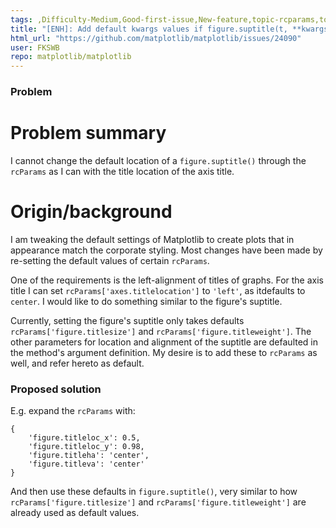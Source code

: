 ```yaml
---
tags: ,Difficulty-Medium,Good-first-issue,New-feature,topic-rcparams,topic-ticks-axis-labels
title: "[ENH]: Add default kwargs values if figure.suptitle(t, **kwargs) to rcParams and inherit from there."
html_url: "https://github.com/matplotlib/matplotlib/issues/24090"
user: FKSWB
repo: matplotlib/matplotlib
---
```


### Problem

Problem summary
===========

I cannot change the default location of a ``figure.suptitle()`` through the ``rcParams`` as I can with the title location of the axis title.

Origin/background
===========

I am tweaking the default settings of Matplotlib to create plots that in appearance match the corporate styling. Most changes have been made by re-setting the default values of certain ``rcParams``.

One of the requirements is the left-alignment of titles of graphs. For the axis title I can set ``rcParams['axes.titlelocation']`` to ``'left'``, as itdefaults to ``center``. I would like to do something similar to the figure's suptitle.

Currently, setting the figure's suptitle only takes defaults ``rcParams['figure.titlesize']`` and ``rcParams['figure.titleweight']``. The other parameters for location and alignment of the suptitle are defaulted in the method's argument definition. My desire is to add these to ``rcParams`` as well, and refer hereto as default.

### Proposed solution

E.g. expand the ``rcParams`` with:

```
{
    'figure.titleloc_x': 0.5,
    'figure.titleloc_y': 0.98,
    'figure.titleha': 'center',
    'figure.titleva': 'center'
}
```

And then use these defaults in ``figure.suptitle()``, very similar to how ``rcParams['figure.titlesize']`` and ``rcParams['figure.titleweight']`` are already used as default values.
